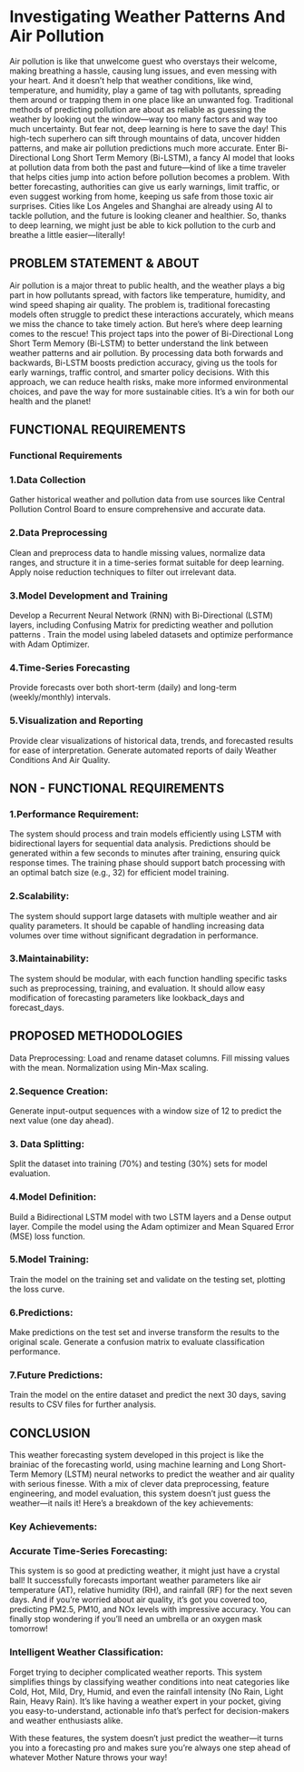 # Investigating Weather Patterns And Air Pollution
Air pollution is like that unwelcome guest who overstays their welcome, making breathing a hassle, causing lung issues, and even messing with your heart. And it doesn’t help that weather conditions, like wind, temperature, and humidity, play a game of tag with pollutants, spreading them around or trapping them in one place like an unwanted fog. Traditional methods of predicting pollution are about as reliable as guessing the weather by looking out the window—way too many factors and way too much uncertainty. But fear not, deep learning is here to save the day! This high-tech superhero can sift through mountains of data, uncover hidden patterns, and make air pollution predictions much more accurate. Enter Bi-Directional Long Short Term Memory (Bi-LSTM), a fancy AI model that looks at pollution data from both the past and future—kind of like a time traveler that helps cities jump into action before pollution becomes a problem. With better forecasting, authorities can give us early warnings, limit traffic, or even suggest working from home, keeping us safe from those toxic air surprises. Cities like Los Angeles and Shanghai are already using AI to tackle pollution, and the future is looking cleaner and healthier. So, thanks to deep learning, we might just be able to kick pollution to the curb and breathe a little easier—literally!
## PROBLEM STATEMENT & ABOUT
Air pollution is a major threat to public health, and the weather plays a big part in how pollutants spread, with factors like temperature, humidity, and wind speed shaping air quality. The problem is, traditional forecasting models often struggle to predict these interactions accurately, which means we miss the chance to take timely action. But here’s where deep learning comes to the rescue! This project taps into the power of Bi-Directional Long Short Term Memory (Bi-LSTM) to better understand the link between weather patterns and air pollution. By processing data both forwards and backwards, Bi-LSTM boosts prediction accuracy, giving us the tools for early warnings, traffic control, and smarter policy decisions. With this approach, we can reduce health risks, make more informed environmental choices, and pave the way for more sustainable cities. It’s a win for both our health and the planet!
## FUNCTIONAL REQUIREMENTS
### Functional Requirements
### 1.Data Collection
Gather historical weather and pollution data from use sources like Central Pollution Control Board to ensure comprehensive and accurate data.
### 2.Data Preprocessing
Clean and preprocess data to handle missing values, normalize data ranges, and structure it in a time-series format suitable for deep learning.
Apply noise reduction techniques to filter out irrelevant data.
### 3.Model Development and Training
Develop a Recurrent Neural Network (RNN) with Bi-Directional (LSTM) layers, including Confusing Matrix for predicting weather and pollution patterns .
Train the model using labeled datasets and optimize performance with Adam Optimizer.
### 4.Time-Series Forecasting
Provide forecasts over both short-term (daily) and long-term (weekly/monthly) intervals.

### 5.Visualization and Reporting
Provide clear visualizations of historical data, trends, and forecasted results for ease of interpretation.
Generate automated reports of daily Weather Conditions And Air Quality.
## NON - FUNCTIONAL REQUIREMENTS
### 1.Performance Requirement:
The system should process and train models efficiently using LSTM with bidirectional layers for sequential data analysis. Predictions should be generated within a few seconds to minutes after training, ensuring quick response times. The training phase should support batch processing with an optimal batch size (e.g., 32) for efficient model training.
### 2.Scalability:
The system should support large datasets with multiple weather and air quality parameters. It should be capable of handling increasing data volumes over time without significant degradation in performance.
### 3.Maintainability:
The system should be modular, with each function handling specific tasks such as preprocessing, training, and evaluation. It should allow easy modification of forecasting parameters like lookback_days and forecast_days.
## PROPOSED METHODOLOGIES
Data Preprocessing:
Load and rename dataset columns.
Fill missing values with the mean.
Normalization using Min-Max scaling.
### 2.Sequence Creation:
Generate input-output sequences with a window size of 12 to predict the next value (one day ahead).
### 3. Data Splitting:
Split the dataset into training (70%) and testing (30%) sets for model evaluation.
### 4.Model Definition:
Build a Bidirectional LSTM model with two LSTM layers and a Dense output layer. Compile the model using the Adam optimizer and Mean Squared Error (MSE) loss function.
### 5.Model Training:
Train the model on the training set and validate on the testing set, plotting the loss curve.
### 6.Predictions:
Make predictions on the test set and inverse transform the results to the original scale. Generate a confusion matrix to evaluate classification performance.
### 7.Future Predictions:
Train the model on the entire dataset and predict the next 30 days, saving results to CSV files for further analysis.
## CONCLUSION
This weather forecasting system developed in this project is like the brainiac of the forecasting world, using machine learning and Long Short-Term Memory (LSTM) neural networks to predict the weather and air quality with serious finesse. With a mix of clever data preprocessing, feature engineering, and model evaluation, this system doesn’t just guess the weather—it nails it! Here’s a breakdown of the key achievements:

### Key Achievements:
### Accurate Time-Series Forecasting:
This system is so good at predicting weather, it might just have a crystal ball! It successfully forecasts important weather parameters like air temperature (AT), relative humidity (RH), and rainfall (RF) for the next seven days. And if you’re worried about air quality, it’s got you covered too, predicting PM2.5, PM10, and NOx levels with impressive accuracy. You can finally stop wondering if you’ll need an umbrella or an oxygen mask tomorrow!
### Intelligent Weather Classification:
Forget trying to decipher complicated weather reports. This system simplifies things by classifying weather conditions into neat categories like Cold, Hot, Mild, Dry, Humid, and even the rainfall intensity (No Rain, Light Rain, Heavy Rain). It’s like having a weather expert in your pocket, giving you easy-to-understand, actionable info that’s perfect for decision-makers and weather enthusiasts alike.

With these features, the system doesn’t just predict the weather—it turns you into a forecasting pro and makes sure you’re always one step ahead of whatever Mother Nature throws your way!






